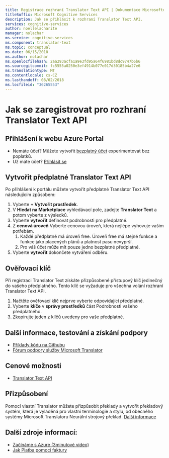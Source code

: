 ```yaml
---
title: Registrace rozhraní Translator Text API | Dokumentace Microsoftu
titleSuffix: Microsoft Cognitive Services
description: Jak se přihlásit k rozhraní Translator Text API.
services: cognitive-services
author: noellelacharite
manager: nolachar
ms.service: cognitive-services
ms.component: translator-text
ms.topic: conceptual
ms.date: 06/15/2018
ms.author: nolachar
ms.openlocfilehash: 2aa293acfa1a9e3fd95a64f6981bd8dc9747b6b6
ms.sourcegitcommit: fc5555a0250e3ef4914b077e017d30185b4a27e6
ms.translationtype: MT
ms.contentlocale: cs-CZ
ms.lasthandoff: 08/02/2018
ms.locfileid: "36265553"
---
```

# <a name="how-to-sign-up-for-the-translator-text-api"></a>Jak se zaregistrovat pro rozhraní Translator Text API

## <a name="sign-in-to-the-azure-portal"></a>Přihlášení k webu Azure Portal

- Nemáte účet? Můžete vytvořit [bezplatný účet](https://azure.microsoft.com/free/) experimentovat bez poplatků.
- Už máte účet? [Přihlásit se](https://ms.portal.azure.com/)

## <a name="create-a-subscription-to-the-translator-text-api"></a>Vytvořit předplatné Translator Text API

Po přihlášení k portálu můžete vytvořit předplatné Translator Text API následujícím způsobem:

1. Vyberte **+ Vytvořit prostředek**.
1. V **Hledat na Marketplace** vyhledávací pole, zadejte **Translator Text** a potom vyberte z výsledků.
1. Vyberte **vytvořit** definovat podrobnosti pro předplatné.
1. Z **cenová úroveň** Vyberte cenovou úroveň, která nejlépe vyhovuje vašim potřebám.
    1. Každé předplatné má úroveň free. Úroveň free má stejné funkce a funkce jako placených plánů a platnost pasu nevyprší.
    1. Pro váš účet může mít pouze jedno bezplatné předplatné.
1. Vyberte **vytvořit** dokončete vytváření odběru.

## <a name="authentication-key"></a>Ověřovací klíč

Při registraci Translator Text získáte přizpůsobené přístupový klíč jedinečný do vašeho předplatného. Tento klíč se vyžaduje pro všechna volání rozhraní Translator Text API.

1. Načtěte ověřovací klíč nejprve vyberte odpovídající předplatné.
1. Vyberte **klíče** v **správy prostředků** část Podrobnosti vašeho předplatného.
1. Zkopírujte jeden z klíčů uvedeny pro vaše předplatné.

## <a name="learn-test-and-get-support"></a>Další informace, testování a získání podpory

- [Příklady kódu na Githubu](https://github.com/MicrosoftTranslator)
- [Fórum podpory služby Microsoft Translator](http://www.aka.ms/TranslatorForum)

## <a name="pricing-options"></a>Cenové možnosti

- [Translator Text API](https://azure.microsoft.com/pricing/details/cognitive-services/translator-text-api/)

## <a name="customization"></a>Přizpůsobení

Pomocí vlastní Translator můžete přizpůsobit překlady a vytvořit překladový systém, která je vyladěná pro vlastní terminologie a stylu, od obecného systémy Microsoft Translatoru Neurální strojový překlad. [Další informace](customization.md)

## <a name="additional-resources"></a>Další zdroje informací:

- [Začínáme s Azure (3minutové video)](https://azure.microsoft.com/get-started/?b=16.24)
- [Jak Platba pomocí faktury](https://azure.microsoft.com/pricing/invoicing/)

